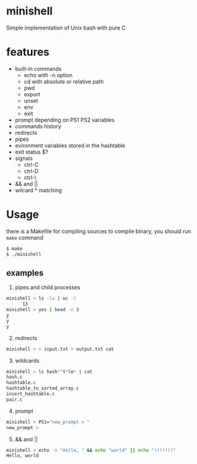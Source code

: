 # minishell

Simple implementation of Unix bash with pure C

# features

- built-in commands
    - echo with -n option
    - cd with absolute or relative path
    - pwd
    - export
    - unset
    - env
    - exit
- prompt depending on PS1 PS2 variables
- commands history
- redirects
- pipes
- evironment variables stored in the hashtable
- exit status $?
- signals
    - ctrl-C
    - ctrl-D
    - ctrl-\
- && and ||
- wilcard * matching

# Usage

there is a Makefile for compiling sources
to compile binary, you should run `make` command

```bash
$ make
$ ./minishell
```

## examples

1. pipes and child processes
```bash
minishell > ls -la | wc -l
      13
minishell > yes | head -n 3
y
y
y
```

2. redirects
```bash
minishell > < input.txt > output.txt cat
```

3. wildcards
```bash
minishell > ls hash**t*le* | cat
hash.c
hashtable.c
hashtable_to_sorted_array.c
insert_hashtable.c
pair.c
```

4. prompt
```bash
minishell > PS1="new_prompt > "
new_prompt > 
```

5. && and ||
```bash
minishell > echo -n "Hello, " && echo "world" || echo "!!!!!!!"
Hello, world
```
